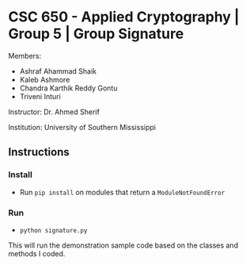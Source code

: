 # CSC 650 - Applied Cryptography | Group 5 | Group Signature
Members:
- Ashraf Ahammad Shaik
- Kaleb Ashmore
- Chandra Karthik Reddy Gontu
- Triveni Inturi

Instructor: Dr. Ahmed Sherif

Institution: University of Southern Mississippi

## Instructions

### Install
- Run `pip install` on modules that return a `ModuleNotFoundError`

### Run
- `python signature.py`

This will run the demonstration sample code based on the classes and methods I coded.